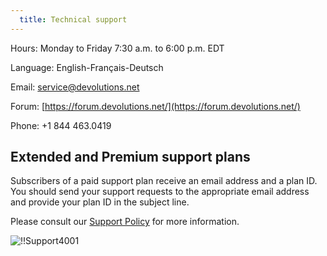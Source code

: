 ```yaml
---
  title: Technical support
---
```

Hours: Monday to Friday 7:30 a.m. to 6:00 p.m. EDT  

Language: English-Français-Deutsch  

Email: [service@devolutions.net](mailto:service@devolutions.net)  

Forum: [https://forum.devolutions.net/](https://forum.devolutions.net/)  

Phone: +1 844 463.0419  

## Extended and Premium support plans 

Subscribers of a paid support plan receive an email address and a plan ID. You should send your support requests to the appropriate email address and provide your plan ID in the subject line.  

Please consult our [Support Policy](https://devolutions.net/legal/software-license-agreements) for more information.  

![!!Support4001](https://webdevolutions.azureedge.net/docs/en/cloud/Support4001.png) 
